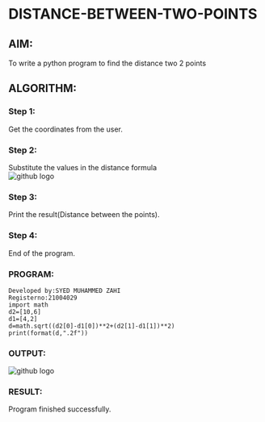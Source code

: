 # DISTANCE-BETWEEN-TWO-POINTS

## AIM:
To write a python program to find the distance two 2 points
## ALGORITHM:
### Step 1:
Get the coordinates from the user.

### Step 2: 
Substitute the values in the distance formula  
![github logo](formula.JPG)

### Step 3: 
Print the result(Distance between the points).

### Step 4: 
End of the program.

### PROGRAM:
~~~
Developed by:SYED MUHAMMED ZAHI
Registerno:21004029
import math
d2=[10,6]
d1=[4,2]
d=math.sqrt((d2[0]-d1[0])**2+(d2[1]-d1[1])**2)
print(format(d,".2f"))
~~~
  
### OUTPUT:
![github logo](distbw.png)

### RESULT:
Program finished successfully.
